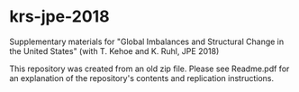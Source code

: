 # krs-jpe-2018
Supplementary materials for "Global Imbalances and Structural Change in the United States" (with T. Kehoe and K. Ruhl, JPE 2018)

This repository was created from an old zip file. Please see Readme.pdf for an explanation of the repository's contents and replication instructions.
